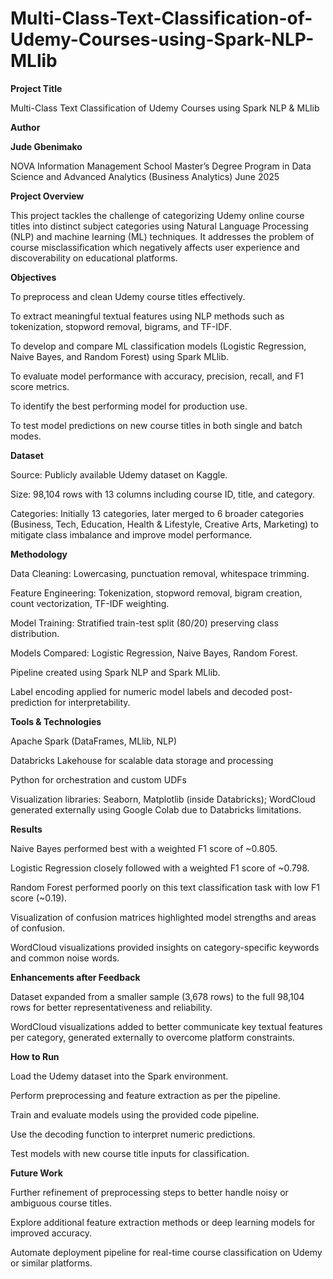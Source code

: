 # Multi-Class-Text-Classification-of-Udemy-Courses-using-Spark-NLP-MLlib

**Project Title**

Multi-Class Text Classification of Udemy Courses using Spark NLP & MLlib

**Author**

**Jude Gbenimako**

NOVA Information Management School
Master’s Degree Program in Data Science and Advanced Analytics (Business Analytics)
June 2025

**Project Overview**

This project tackles the challenge of categorizing Udemy online course titles into distinct subject categories using Natural Language Processing (NLP) and machine learning (ML) techniques.
It addresses the problem of course misclassification which negatively affects user experience and discoverability on educational platforms.

**Objectives**

To preprocess and clean Udemy course titles effectively.

To extract meaningful textual features using NLP methods such as tokenization, stopword removal, bigrams, and TF-IDF.

To develop and compare ML classification models (Logistic Regression, Naive Bayes, and Random Forest) using Spark MLlib.

To evaluate model performance with accuracy, precision, recall, and F1 score metrics.

To identify the best performing model for production use.

To test model predictions on new course titles in both single and batch modes.

**Dataset**

Source: Publicly available Udemy dataset on Kaggle.

Size: 98,104 rows with 13 columns including course ID, title, and category.

Categories: Initially 13 categories, later merged to 6 broader categories (Business, Tech, Education, Health & Lifestyle, Creative Arts, Marketing) to mitigate class imbalance and improve model performance.

**Methodology**

Data Cleaning: Lowercasing, punctuation removal, whitespace trimming.

Feature Engineering: Tokenization, stopword removal, bigram creation, count vectorization, TF-IDF weighting.

Model Training: Stratified train-test split (80/20) preserving class distribution.

Models Compared: Logistic Regression, Naive Bayes, Random Forest.

Pipeline created using Spark NLP and Spark MLlib.

Label encoding applied for numeric model labels and decoded post-prediction for interpretability.

**Tools & Technologies**

Apache Spark (DataFrames, MLlib, NLP)

Databricks Lakehouse for scalable data storage and processing

Python for orchestration and custom UDFs

Visualization libraries: Seaborn, Matplotlib (inside Databricks); WordCloud generated externally using Google Colab due to Databricks limitations.

**Results**

Naive Bayes performed best with a weighted F1 score of ~0.805.

Logistic Regression closely followed with a weighted F1 score of ~0.798.

Random Forest performed poorly on this text classification task with low F1 score (~0.19).

Visualization of confusion matrices highlighted model strengths and areas of confusion.

WordCloud visualizations provided insights on category-specific keywords and common noise words.

**Enhancements after Feedback**

Dataset expanded from a smaller sample (3,678 rows) to the full 98,104 rows for better representativeness and reliability.

WordCloud visualizations added to better communicate key textual features per category, generated externally to overcome platform constraints.

**How to Run**

Load the Udemy dataset into the Spark environment.

Perform preprocessing and feature extraction as per the pipeline.

Train and evaluate models using the provided code pipeline.

Use the decoding function to interpret numeric predictions.

Test models with new course title inputs for classification.

**Future Work**

Further refinement of preprocessing steps to better handle noisy or ambiguous course titles.

Explore additional feature extraction methods or deep learning models for improved accuracy.

Automate deployment pipeline for real-time course classification on Udemy or similar platforms.

